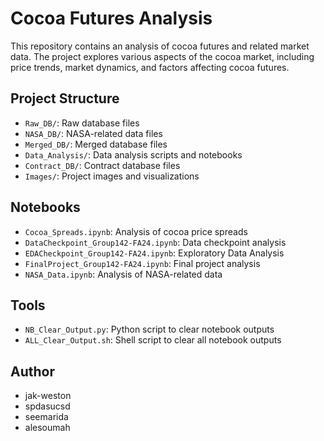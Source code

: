 # Cocoa Futures Analysis

This repository contains an analysis of cocoa futures and related market data. The project explores various aspects of the cocoa market, including price trends, market dynamics, and factors affecting cocoa futures.

## Project Structure
- `Raw_DB/`: Raw database files
- `NASA_DB/`: NASA-related data files
- `Merged_DB/`: Merged database files
- `Data_Analysis/`: Data analysis scripts and notebooks
- `Contract_DB/`: Contract database files
- `Images/`: Project images and visualizations

## Notebooks
- `Cocoa_Spreads.ipynb`: Analysis of cocoa price spreads
- `DataCheckpoint_Group142-FA24.ipynb`: Data checkpoint analysis
- `EDACheckpoint_Group142-FA24.ipynb`: Exploratory Data Analysis
- `FinalProject_Group142-FA24.ipynb`: Final project analysis
- `NASA_Data.ipynb`: Analysis of NASA-related data

## Tools
- `NB_Clear_Output.py`: Python script to clear notebook outputs
- `ALL_Clear_Output.sh`: Shell script to clear all notebook outputs

## Author
- jak-weston
- spdasucsd
- seemarida
- alesoumah


